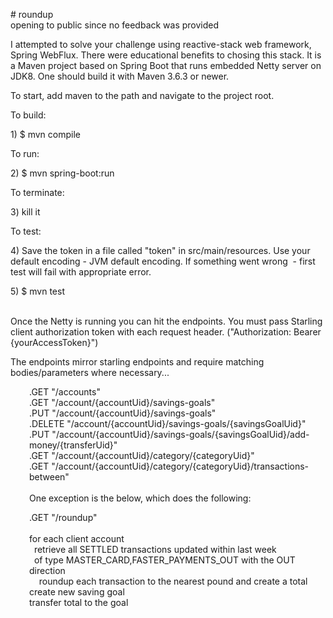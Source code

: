 <p># roundup<br />opening to public since no feedback was provided</p>
<p>I attempted to solve your challenge using reactive-stack web framework, Spring WebFlux. There were educational benefits to chosing this stack. It is a Maven project based on Spring Boot that runs embedded Netty server on JDK8. One should build it with Maven 3.6.3 or newer.</p>
<p>To start, add maven to the path and navigate to the project root.</p>
<p>To build:</p>
<p>1) $ mvn compile</p>
<p>To run:</p>
<p>2) $ mvn spring-boot:run</p>
<p>To terminate:</p>
<p>3) kill it</p>
<p>To test:</p>
<p>4) Save the token in a file called "token" in src/main/resources. Use your default encoding - JVM default encoding. If something went wrong&nbsp; - first test will fail with appropriate error.</p>
<p>5) $ mvn test</p>
<p><br />Once the Netty is running you can hit the endpoints. You must pass Starling client authorization token with each request header. ("Authorization: Bearer {yourAccessToken}")</p>
<p>The endpoints mirror starling endpoints and require matching bodies/parameters where necessary...</p>
<p style="padding-left: 30px;">.GET "/accounts"<br /> .GET "/account/{accountUid}/savings-goals"<br /> .PUT "/account/{accountUid}/savings-goals"<br />.DELETE "/account/{accountUid}/savings-goals/{savingsGoalUid}"<br /> .PUT "/account/{accountUid}/savings-goals/{savingsGoalUid}/add-money/{transferUid}"<br />.GET "/account/{accountUid}/category/{categoryUid}"<br /> .GET "/account/{accountUid}/category/{categoryUid}/transactions-between"<br /> <br />One exception is the below, which does the following:</p>
<p style="padding-left: 30px;">.GET "/roundup"<br /> <br />for each client account <br />&nbsp; retrieve all SETTLED transactions updated within last week <br />&nbsp; of type MASTER_CARD,FASTER_PAYMENTS_OUT with the OUT direction<br />&nbsp; &nbsp; roundup each transaction to the nearest pound and create a total<br />create new saving goal<br />transfer total to the goal</p>
<p>&nbsp;</p>
<p>&nbsp;</p>

